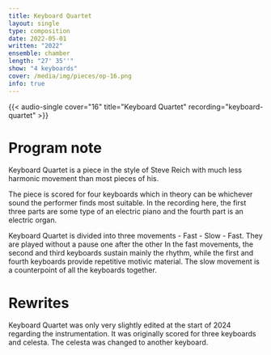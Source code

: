 ```yaml
---
title: Keyboard Quartet
layout: single
type: composition
date: 2022-05-01
written: "2022"
ensemble: chamber
length: "27' 35''"
show: "4 keyboards"
cover: /media/img/pieces/op-16.png
info: true
---
```


{{< audio-single cover="16" title="Keyboard Quartet" recording="keyboard-quartet" >}}

# Program note

Keyboard Quartet is a piece in the style of Steve Reich with much less harmonic movement than most pieces of his.

The piece is scored for four keyboards which in theory can be whichever sound the performer finds most suitable. In the recording here, the first three parts are some type of an electric piano and the fourth part is an electric organ.

Keyboard Quartet is divided into three movements - Fast - Slow - Fast. They are played without a pause one after the other In the fast movements, the second and third keyboards sustain mainly the rhythm, while the first and fourth keyboards provide repetitive motivic material. The slow movement is a counterpoint of all the keyboards together. 

# Rewrites

Keyboard Quartet was only very slightly edited at the start of 2024 regarding the instrumentation. It was originally scored for three keyboards and celesta. The celesta was changed to another keyboard.